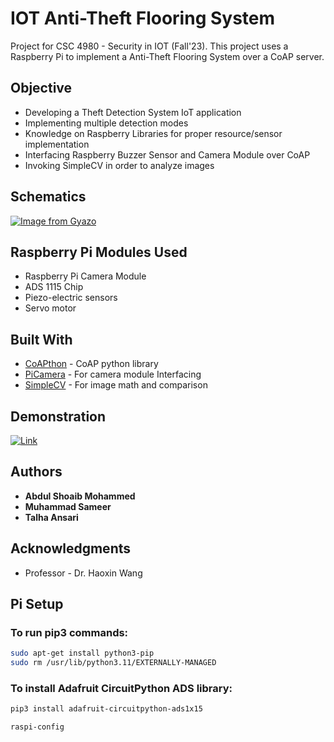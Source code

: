 # IOT Anti-Theft Flooring System 

Project for CSC 4980 - Security in IOT (Fall'23). This project uses a Raspberry Pi to implement a Anti-Theft Flooring System over a CoAP server.

## Objective

- Developing a Theft Detection System IoT application
- Implementing multiple detection modes
- Knowledge on Raspberry Libraries for proper resource/sensor implementation
- Interfacing Raspberry Buzzer Sensor and Camera Module over CoAP
- Invoking SimpleCV in order to analyze images 


## Schematics

[![Image from Gyazo](https://i.gyazo.com/d7289e3a56fdc7bc7c7f543573394169.png)](https://gyazo.com/d7289e3a56fdc7bc7c7f543573394169)

## Raspberry Pi Modules Used

- Raspberry Pi Camera Module
- ADS 1115 Chip
- Piezo-electric sensors
- Servo motor


## Built With

* [CoAPthon](https://github.com/Tanganelli/CoAPthon) - CoAP python library
* [PiCamera](https://picamera.readthedocs.io/en/release-1.13/) - For camera module Interfacing 
* [SimpleCV](http://simplecv.org/) - For image math and comparison

## Demonstration
[![Link](https://i.gyazo.com/b10ca03759024acad1e69eb6c167c56c.png)](https://www.youtube.com/watch?v=uYGOCEKzvzU&feature=youtu.be)

## Authors

* **Abdul Shoaib Mohammed**
* **Muhammad Sameer**
* **Talha Ansari**


## Acknowledgments

* Professor - Dr. Haoxin Wang

## Pi Setup
### To run pip3 commands:
```bash
sudo apt-get install python3-pip
sudo rm /usr/lib/python3.11/EXTERNALLY-MANAGED
```
### To install Adafruit CircuitPython ADS library:
```bash
pip3 install adafruit-circuitpython-ads1x15
```
```bash
raspi-config
```

